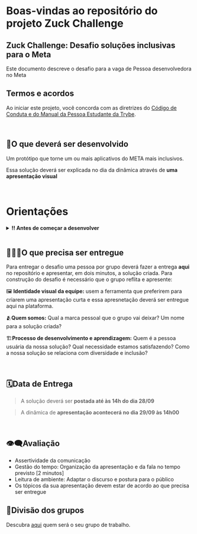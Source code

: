 # Boas-vindas ao repositório do projeto Zuck Challenge

## Zuck Challenge: Desafio soluções inclusivas para o Meta
> 

Este documento descreve o desafio para a vaga de Pessoa desenvolvedora no Meta 

## Termos e acordos
> 

Ao iniciar este projeto, você concorda com as diretrizes do [Código de Conduta e do Manual da Pessoa Estudante da Trybe](https://app.betrybe.com/manual-estudante/codigo-de-etica-e-conduta).

<br />

## 🚧O que deverá ser desenvolvido

Um protótipo que torne um ou mais aplicativos do META mais inclusivos.

Essa solução deverá ser explicada no dia da dinâmica através de **uma apresentação visual** 

<br />

# Orientações
  
<details>
<summary><strong>‼ Antes de começar a desenvolver</strong></summary><br />

1. Clone o repositório

- Use o comando: `git clone git@github.com:tryber/sd-027-project-zuck-challenge.git`
- Entre na pasta do repositório que você acabou de clonar:
  - `cd sd-027-project-zuck-challenge`

2. Crie uma branch a partir da branch `main`

- Verifique que você está na branch `main`
  - Exemplo: `git branch`
- Se você não estiver, mude para a branch `main`
  - Exemplo: `git checkout main`
- Agora crie uma branch à qual você vai submeter os `commits` do seu projeto:
  - Você deve criar uma branch no seguinte formato: `nome-sobrenome-nome-do-projeto`;
  - Exemplo: `git checkout -b maria-soares-lessons-learned`

3. Adicione na raiz do projeto os arquivos que você precisará desenvolver:

- Verifique que você está na raiz do projeto:
  - Exemplo: `pwd` -> o retorno vai ser algo tipo _/Users/maria/code/**sd-027-project-zuck-challenge**_
- Copie para o repositório os arquivos da apresentação visual
  - Exemplo: `touch index.html style.css`

5. Adicione as mudanças ao _stage_ do Git e faça um `commit`

- Verifique que as mudanças ainda não estão no _stage_:
  - Exemplo: `git status` (devem aparecer listados os novos arquivos em vermelho)
- Adicione o novo arquivo ao _stage_ do Git:
  - Exemplo:
    - `git add .` (adicionando todas as mudanças - _que estavam em vermelho_ - ao stage do Git)
    - `git status` (devem aparecer listados os arquivos em verde)
- Faça o `commit`:
  - Exemplo:
    - `git commit -m 'entregando o desafio do Zuck. VAMOS COM TUDO :rocket:'`
    - `git status` (deve aparecer uma mensagem tipo _nothing to commit_ )

6. Adicione a sua branch com o novo `commit` ao repositório remoto

- Usando o exemplo anterior: `git push -u origin maria-soares-lessons-learned`

7. Crie um novo `Pull Request` _(PR)_

- Vá até a página de _Pull Requests_ do [repositório no GitHub](https://github.com/tryber/sd-027-project-zuck-challenge/pulls)
- Clique no botão verde _"New pull request"_
- Clique na caixa de seleção _"Compare"_ e escolha a sua branch **com atenção** - Coloque um título para o seu _Pull Request_
  - Exemplo: _"Cria tela de busca"_
- Clique no botão verde _"Create pull request"_

- Adicione uma descrição para o _Pull Request_, um título nítido que o identifique, e clique no botão verde _"Create pull request"_

 <img width="1335" alt="Exemplo de pull request" src="https://user-images.githubusercontent.com/42356399/166255109-b95e6eb4-2503-45e5-8fb3-cf7caa0436e5.png">

- Volte até a [página de _Pull Requests_ do repositório](https://github.com/tryber/sd-027-project-zuck-challenge) e confira que o seu _Pull Request_ está criado
</details>  
<br />

## 👩🏿‍💻O que precisa ser entregue

Para entregar o desafio uma pessoa por grupo deverá fazer a entrega **aqui** no repositório e apresentar, em dois minutos, a solução criada. Para construção do desafio é necessário que o grupo reflita e apresente:

🖼️ **Identidade visual da equipe:** usem a ferramenta que preferirem para criarem uma apresentação curta e essa apresnetação deverá ser entregue aqui na plataforma.

🫂**Quem somos:** Qual  a marca pessoal que o grupo vai deixar? Um nome para a solução criada? 

🏗️**Processo de desenvolvimento e aprendizagem:** Quem é a pessoa usuária da nossa solução? Qual necessidade estamos satisfazendo? Como a nossa solução se relaciona com diversidade e inclusão?


<br />



## 🗓️Data de Entrega

>A solução deverá ser **postada até às 14h do dia 28/09**

>A dinâmica de **apresentação acontecerá no dia 29/09 às 14h00**

<br />

## 👁️‍🗨️Avaliação

- Assertividade da comunicação
- Gestão do tempo: Organização da apresentação e da fala no tempo previsto [2 minutos]
- Leitura de ambiente: Adaptar o discurso e postura para o público
- Os tópicos da sua apresentação devem estar de acordo ao que precisa ser entregue


## 👥Divisão dos grupos

Descubra [aqui](https://docsend.com/view/q4z95x5h8kpjk2ny) quem será o seu grupo de trabalho. 

